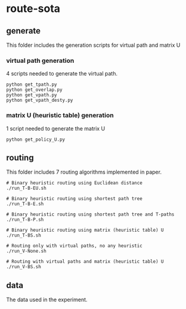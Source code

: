 # route-sota

## generate 
This folder includes the generation scripts for virtual path and matrix U 

### virtual path generation
4 scripts needed to generate the virtual path. 

```
python get_tpath.py
python get_overlap.py
python get_vpath.py
python get_vpath_desty.py
```

### matrix U (heuristic table) generation 
1 script needed to generate the matrix U 

```
python get_policy_U.py 
```

## routing
This folder includes 7 routing algorithms implemented in paper. 

```
# Binary heuristic routing using Euclidean distance 
./run_T-B-EU.sh

# Binary heuristic routing using shortest path tree 
./run_T-B-E.sh 

# Binary heuristic routing using shortest path tree and T-paths 
./run_T-B-P.sh 

# Binary heuristic routing using matrix (heuristic table) U
./run_T-BS.sh 

# Routing only with virtual paths, no any heuristic 
./run_V-None.sh 

# Routing with virtual paths and matrix (heuristic table) U 
./run_V-BS.sh  
```

## data
The data used in the experiment. 


